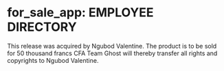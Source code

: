 # for_sale_app: EMPLOYEE DIRECTORY
This release was acquired by Ngubod Valentine. The product is to be sold for 50 thousand francs CFA
Team Ghost will thereby transfer all rights and copyrights to Ngubod Valentine.
